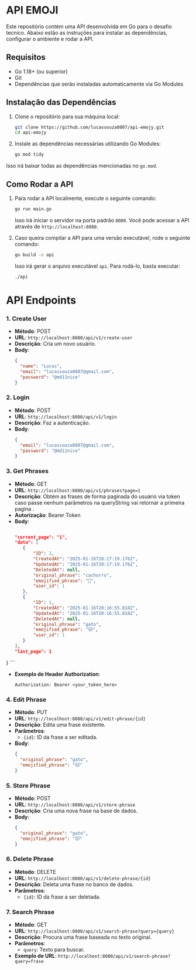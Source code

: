# API EMOJI

Este repositório contém uma API desenvolvida em Go para o desafio tecnico. Abaixo estão as instruções para instalar as dependências, configurar o ambiente e rodar a API.

## Requisitos

- Go 1.18+ (ou superior)
- Git
- Dependências que serão instaladas automaticamente via Go Modules

## Instalação das Dependências

1. Clone o repositório para sua máquina local:

    ```bash
    git clone https://github.com/lucassouza0807/api-emojy.git
    cd api-emojy
    ```

2. Instale as dependências necessárias utilizando Go Modules:

    ```bash
    go mod tidy
    ```

Isso irá baixar todas as dependências mencionadas no `go.mod`.

## Como Rodar a API

1. Para rodar a API localmente, execute o seguinte comando:

    ```bash
    go run main.go
    ```

    Isso irá iniciar o servidor na porta padrão `8080`. Você pode acessar a API através de `http://localhost:8080`.

2. Caso queira compilar a API para uma versão executável, rode o seguinte comando:

    ```bash
    go build -o api
    ```

    Isso irá gerar o arquivo executável `api`. Para rodá-lo, basta executar:

    ```bash
    ./api
    ```


# API Endpoints

### 1. **Create User**
   - **Método**: POST
   - **URL**: `http://localhost:8080/api/v1/create-user`
   - **Descrição**: Cria um novo usuário.
   - **Body**:
     ```json
     {
       "name": "Lucas",
       "email": "lucassouza0807@gmail.com",
       "password": "@md11nice"
     }
     ```

### 2. **Login**
   - **Método**: POST
   - **URL**: `http://localhost:8080/api/v1/login`
   - **Descrição**: Faz a autenticação.
   - **Body**:
     ```json
     {
       "email": "lucassouza0807@gmail.com",
       "password": "@md11nice"
     }
     ```

### 3. **Get Phrases**
   - **Método**: GET
   - **URL**: `http://localhost:8080/api/v1/phrases?page=1`
   - **Descrição**: Obtém as frases de forma paginada do usuário via token caso passe nenhum parâmetros na queryString vai retornar a primeira pagina .
   - **Autorização**: Bearer Token
 - **Body**:
     ```json
   
    "current_page": "1",
    "data": [
        {
            "ID": 2,
            "CreatedAt": "2025-01-16T20:17:19.176Z",
            "UpdatedAt": "2025-01-16T20:17:19.176Z",
            "DeletedAt": null,
            "original_phrase": "cachorro",
            "emojified_phrase": "🐶",
            "user_id": 1
        },
        {
            "ID": 1,
            "CreatedAt": "2025-01-16T20:16:55.818Z",
            "UpdatedAt": "2025-01-16T20:16:55.818Z",
            "DeletedAt": null,
            "original_phrase": "gato",
            "emojified_phrase": "🐱",
            "user_id": 1
        }
    ],
    "last_page": 1
}
     ```
   - **Exemplo de Header Authorization**:
     ```
     Authorization: Bearer <your_token_here>
     ```

### 4. **Edit Phrase**
   - **Método**: PUT
   - **URL**: `http://localhost:8080/api/v1/edit-phrase/{id}`
   - **Descrição**: Edita uma frase existente.
   - **Parâmetros**:
     - `{id}`: ID da frase a ser editada.
   - **Body**:
     ```json
     {
       "original_phrase": "gato",
       "emojified_phrase": "🐱"
     }
     ```

### 5. **Store Phrase**
   - **Método**: POST
   - **URL**: `http://localhost:8080/api/v1/store-phrase`
   - **Descrição**: Cria uma nova frase na base de dados.
   - **Body**:
     ```json
     {
       "original_phrase": "gato",
       "emojified_phrase": "🐱"
     }
     ```

### 6. **Delete Phrase**
   - **Método**: DELETE
   - **URL**: `http://localhost:8080/api/v1/delete-phrase/{id}`
   - **Descrição**: Deleta uma frase no banco de dados.
   - **Parâmetros**:
     - `{id}`: ID da frase a ser deletada.

### 7. **Search Phrase**
   - **Método**: GET
   - **URL**: `http://localhost:8080/api/v1/search-phrase?query={query}`
   - **Descrição**: Procura uma frase baseada no texto original.
   - **Parâmetros**:
     - `query`: Texto para buscar.
   - **Exemplo de URL**: `http://localhost:8080/api/v1/search-phrase?query=frase`



